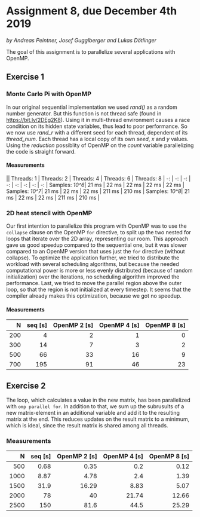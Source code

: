 # Assignment 8, due December 4th 2019

*by Andreas Peintner, Josef Gugglberger and Lukas Dötlinger*

The goal of this assignment is to parallelize several applications with OpenMP.

## Exercise 1

### Monte Carlo Pi with OpenMP

In our original sequential implementation we used *rand()* as a random number generator. But this function is not thread safe (found in https://bit.ly/2DEg2K8).
Using it in multi-thread environment causes a race condition on its hidden state variables, thus lead to poor performance.
So we now use *rand_r* with a different seed for each thread, dependent of its *thread_num*.
Each thread has a local copy of its own *seed*, *x* and *y* values. Using the *reduction* possiblity of OpenMP on the *count* variable parallelizing the code is straight forward.


#### Measurements

|| Threads: 1 | Threads: 2 | Threads: 4 | Threads: 6 | Threads: 8
| -: | -: | -: | -: | -: | -: | -: | -: |
Samples: *10^6*| 21 ms | 22 ms | 22 ms | 22 ms | 22 ms |
Samples: *10^7*| 21 ms | 22 ms | 22 ms | 211 ms | 210 ms |
Samples: *10^8*| 21 ms | 22 ms | 22 ms | 211 ms | 210 ms |

### 2D heat stencil with OpenMP

Our first intention to parallelize this program with OpenMP was to use the `collapse` clause on the OpenMP `for` directive, to split up the two nested for loops that iterate over the 2D array, representing our room. This approach gave us good speedup compared to the sequential one, but it was slower compared to an OpenMP version that uses just the `for` directive (without collapse). To optimize the application further, we tried to distribute the workload with several scheduling algorithms, but because the needed computational power is more or less evenly distributed (because of random initialization) over the iterations, no scheduling algorithm improved the performance. Last, we tried to move the parallel region above the outer loop, so that the region is not initialized at every timestep. It seems that the compiler already makes this optimization, because we got no speedup.

#### Measurements

| N | seq [s] | OpenMP 2 [s] | OpenMP 4 [s] | OpenMP 8 [s]
| -: | -: | -: | -: | -: |
| 200 | 4 | 2 | 1 | 0 |
| 300 | 14 | 7 | 3 | 2 |
| 500 | 66 | 33 | 16 | 9 |
| 700 | 195 | 91 | 46 | 23 |

## Exercise 2

The loop, which calculates a value in the new matrix, has been parallelized with `omp parallel for`. In addition to that, we sum up the subrusults of a new matrix-element in an additional variable and add it to the resulting matrix at the end. This reduces updates on the result matrix to a minimum, which is ideal, since the result matrix is shared among all threads.

### Measurements

| N | seq [s] | OpenMP 2 [s] | OpenMP 4 [s] | OpenMP 8 [s]
| -: | -: | -: | -: | -: |
| 500 | 0.68 | 0.35 | 0.2 | 0.12 |
| 1000 | 8.87 | 4.78 | 2.4 | 1.39 |
| 1500 | 31.9 | 16.29 | 8.83 | 5.07 |
| 2000 | 78 | 40 | 21.74 | 12.66 |
| 2500 | 150 | 81.6 | 44.5 | 25.29 |